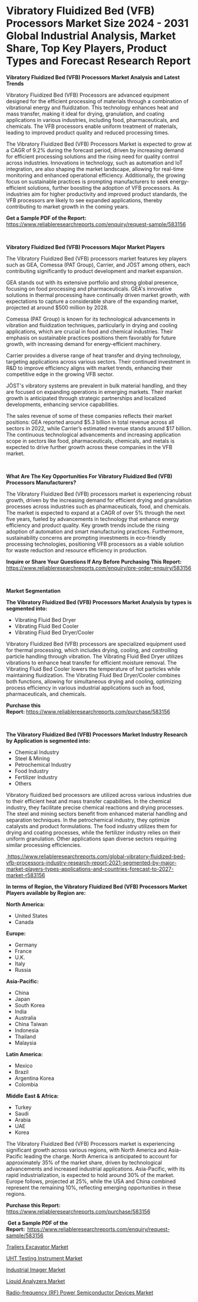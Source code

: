 <p><h1>Vibratory Fluidized Bed (VFB) Processors Market Size 2024 - 2031 Global Industrial Analysis, Market Share, Top Key Players, Product Types and Forecast Research Report</h1></p><p><strong>Vibratory Fluidized Bed (VFB) Processors Market Analysis and Latest Trends</strong></p>
<p><p>Vibratory Fluidized Bed (VFB) Processors are advanced equipment designed for the efficient processing of materials through a combination of vibrational energy and fluidization. This technology enhances heat and mass transfer, making it ideal for drying, granulation, and coating applications in various industries, including food, pharmaceuticals, and chemicals. The VFB processors enable uniform treatment of materials, leading to improved product quality and reduced processing times.</p><p>The Vibratory Fluidized Bed (VFB) Processors Market is expected to grow at a CAGR of 9.2% during the forecast period, driven by increasing demand for efficient processing solutions and the rising need for quality control across industries. Innovations in technology, such as automation and IoT integration, are also shaping the market landscape, allowing for real-time monitoring and enhanced operational efficiency. Additionally, the growing focus on sustainable practices is prompting manufacturers to seek energy-efficient solutions, further boosting the adoption of VFB processors. As industries aim for higher productivity and improved product standards, the VFB processors are likely to see expanded applications, thereby contributing to market growth in the coming years.</p></p>
<p><strong>Get a Sample PDF of the Report:&nbsp;</strong> <a href="https://www.reliableresearchreports.com/enquiry/request-sample/583156?utm_campaign=28&utm_medium=2&utm_source=Github&utm_content=ia&utm_term=29102024&utm_id=vibratory-fluidized-bed-vfb-processors">https://www.reliableresearchreports.com/enquiry/request-sample/583156</a></p>
<p>&nbsp;</p>
<p><strong>Vibratory Fluidized Bed (VFB) Processors Major Market Players</strong></p>
<p><p>The Vibratory Fluidized Bed (VFB) processors market features key players such as GEA, Comessa (PAT Group), Carrier, and JÖST among others, each contributing significantly to product development and market expansion. </p><p>GEA stands out with its extensive portfolio and strong global presence, focusing on food processing and pharmaceuticals. GEA's innovative solutions in thermal processing have continually driven market growth, with expectations to capture a considerable share of the expanding market, projected at around $500 million by 2028.</p><p>Comessa (PAT Group) is known for its technological advancements in vibration and fluidization techniques, particularly in drying and cooling applications, which are crucial in food and chemical industries. Their emphasis on sustainable practices positions them favorably for future growth, with increasing demand for energy-efficient machinery.</p><p>Carrier provides a diverse range of heat transfer and drying technology, targeting applications across various sectors. Their continued investment in R&D to improve efficiency aligns with market trends, enhancing their competitive edge in the growing VFB sector.</p><p>JÖST's vibratory systems are prevalent in bulk material handling, and they are focused on expanding operations in emerging markets. Their market growth is anticipated through strategic partnerships and localized developments, enhancing service capabilities.</p><p>The sales revenue of some of these companies reflects their market positions: GEA reported around $5.3 billion in total revenue across all sectors in 2022, while Carrier’s estimated revenue stands around $17 billion. The continuous technological advancements and increasing application scope in sectors like food, pharmaceuticals, chemicals, and metals is expected to drive further growth across these companies in the VFB market.</p></p>
<p>&nbsp;</p>
<p><strong>What Are The Key Opportunities For Vibratory Fluidized Bed (VFB) Processors Manufacturers?</strong></p>
<p><p>The Vibratory Fluidized Bed (VFB) processors market is experiencing robust growth, driven by the increasing demand for efficient drying and granulation processes across industries such as pharmaceuticals, food, and chemicals. The market is expected to expand at a CAGR of over 5% through the next five years, fueled by advancements in technology that enhance energy efficiency and product quality. Key growth trends include the rising adoption of automation and smart manufacturing practices. Furthermore, sustainability concerns are prompting investments in eco-friendly processing technologies, positioning VFB processors as a viable solution for waste reduction and resource efficiency in production.</p></p>
<p><strong>Inquire or Share Your Questions If Any Before Purchasing This Report:</strong> <a href="https://www.reliableresearchreports.com/enquiry/pre-order-enquiry/583156?utm_campaign=28&utm_medium=2&utm_source=Github&utm_content=ia&utm_term=29102024&utm_id=vibratory-fluidized-bed-vfb-processors">https://www.reliableresearchreports.com/enquiry/pre-order-enquiry/583156</a></p>
<p>&nbsp;</p>
<p><strong>Market Segmentation</strong></p>
<p><strong>The Vibratory Fluidized Bed (VFB) Processors Market Analysis by types is segmented into:</strong></p>
<p><ul><li>Vibrating Fluid Bed Dryer</li><li>Vibrating Fluid Bed Cooler</li><li>Vibrating Fluid Bed Dryer/Cooler</li></ul></p>
<p><p>Vibratory Fluidized Bed (VFB) processors are specialized equipment used for thermal processing, which includes drying, cooling, and controlling particle handling through vibration. The Vibrating Fluid Bed Dryer utilizes vibrations to enhance heat transfer for efficient moisture removal. The Vibrating Fluid Bed Cooler lowers the temperature of hot particles while maintaining fluidization. The Vibrating Fluid Bed Dryer/Cooler combines both functions, allowing for simultaneous drying and cooling, optimizing process efficiency in various industrial applications such as food, pharmaceuticals, and chemicals.</p></p>
<p><strong>Purchase this Report:&nbsp;</strong><a href="https://www.reliableresearchreports.com/purchase/583156?utm_campaign=28&utm_medium=2&utm_source=Github&utm_content=ia&utm_term=29102024&utm_id=vibratory-fluidized-bed-vfb-processors">https://www.reliableresearchreports.com/purchase/583156</a></p>
<p>&nbsp;</p>
<p><strong>The Vibratory Fluidized Bed (VFB) Processors Market Industry Research by Application is segmented into:</strong></p>
<p><ul><li>Chemical Industry</li><li>Steel & Mining</li><li>Petrochemical Industry</li><li>Food Industry</li><li>Fertilizer Industry</li><li>Others</li></ul></p>
<p><p>Vibratory fluidized bed processors are utilized across various industries due to their efficient heat and mass transfer capabilities. In the chemical industry, they facilitate precise chemical reactions and drying processes. The steel and mining sectors benefit from enhanced material handling and separation techniques. In the petrochemical industry, they optimize catalysts and product formulations. The food industry utilizes them for drying and coating processes, while the fertilizer industry relies on their uniform granulation. Other applications span diverse sectors requiring similar processing efficiencies.</p></p>
<p><a href="https://www.reliableresearchreports.com/global-vibratory-fluidized-bed-vfb-processors-industry-research-report-2021-segmented-by-major-market-players-types-applications-and-countries-forecast-to-2027-market-r583156?utm_campaign=28&utm_medium=2&utm_source=Github&utm_content=ia&utm_term=29102024&utm_id=vibratory-fluidized-bed-vfb-processors">&nbsp;https://www.reliableresearchreports.com/global-vibratory-fluidized-bed-vfb-processors-industry-research-report-2021-segmented-by-major-market-players-types-applications-and-countries-forecast-to-2027-market-r583156</a></p>
<p><strong>In terms of Region, the Vibratory Fluidized Bed (VFB) Processors Market Players available by Region are:</strong></p>
<p>
    <p> <strong> North America: </strong>
        <ul>
            <li>United States</li>
            <li>Canada</li>
        </ul>
        </p> 
    <p> <strong> Europe: </strong>
        <ul>
            <li>Germany</li>
            <li>France</li>
            <li>U.K.</li>
            <li>Italy</li>
            <li>Russia</li>
        </ul>
        </p> 
    <p> <strong> Asia-Pacific: </strong>
        <ul>
            <li>China</li>
            <li>Japan</li>
            <li>South Korea</li>
            <li>India</li>
            <li>Australia</li>
            <li>China Taiwan</li>
            <li>Indonesia</li>
            <li>Thailand</li>
            <li>Malaysia</li>
        </ul>
        </p> 
    <p> <strong> Latin America: </strong>
        <ul>
            <li>Mexico</li>
            <li>Brazil</li>
            <li>Argentina Korea</li>
            <li>Colombia</li>
        </ul>
        </p> 
    <p> <strong> Middle East & Africa: </strong>
        <ul>
            <li>Turkey</li>
            <li>Saudi</li>
            <li>Arabia</li>
            <li>UAE</li>
            <li>Korea</li>
        </ul>
    </p>
    </p>
<p><p>The Vibratory Fluidized Bed (VFB) Processors market is experiencing significant growth across various regions, with North America and Asia-Pacific leading the charge. North America is anticipated to account for approximately 35% of the market share, driven by technological advancements and increased industrial applications. Asia-Pacific, with its rapid industrialization, is expected to hold around 30% of the market. Europe follows, projected at 25%, while the USA and China combined represent the remaining 10%, reflecting emerging opportunities in these regions.</p></p>
<p><strong>Purchase this Report: </strong><a href="https://www.reliableresearchreports.com/purchase/583156?utm_campaign=28&utm_medium=2&utm_source=Github&utm_content=ia&utm_term=29102024&utm_id=vibratory-fluidized-bed-vfb-processors">https://www.reliableresearchreports.com/purchase/583156</a></p>
<p>&nbsp;<strong>Get a Sample PDF of the Report:&nbsp;&nbsp;</strong><a href="https://www.reliableresearchreports.com/enquiry/request-sample/583156?utm_campaign=28&utm_medium=2&utm_source=Github&utm_content=ia&utm_term=29102024&utm_id=vibratory-fluidized-bed-vfb-processors">https://www.reliableresearchreports.com/enquiry/request-sample/583156</a></p>
<p><strong></strong></p>
<p><p><a href="https://www.linkedin.com/pulse/exploring-trailers-excavator-market-dynamics-global-trends-future-mu5ye?utm_campaign=28&utm_medium=2&utm_source=Github&utm_content=ia&utm_term=29102024&utm_id=vibratory-fluidized-bed-vfb-processors">Trailers Excavator Market</a></p><p><a href="https://issuu.com/reportprime-2/docs/uht-testing-instrument-market-size-_498a04d2246cb5?utm_campaign=28&utm_medium=2&utm_source=Github&utm_content=ia&utm_term=29102024&utm_id=vibratory-fluidized-bed-vfb-processors">UHT Testing Instrument Market</a></p><p><a href="https://issuu.com/reportprime-2/docs/industrial-imager-market-size-2030._2b0b7457a5bffa?utm_campaign=28&utm_medium=2&utm_source=Github&utm_content=ia&utm_term=29102024&utm_id=vibratory-fluidized-bed-vfb-processors">Industrial Imager Market</a></p><p><a href="https://www.linkedin.com/pulse/liquid-analyzers-market-size-share-growth-analysis-type-application-nvtie?utm_campaign=28&utm_medium=2&utm_source=Github&utm_content=ia&utm_term=29102024&utm_id=vibratory-fluidized-bed-vfb-processors">Liquid Analyzers Market</a></p><p><a href="https://github.com/LoretaDushku585/Market-Research-Report-List-1/blob/main/radio-frequency-rf-power-semiconductor-devices-market.md?utm_campaign=28&utm_medium=2&utm_source=Github&utm_content=ia&utm_term=29102024&utm_id=vibratory-fluidized-bed-vfb-processors">Radio-frequency (RF) Power Semiconductor Devices Market</a></p></p>